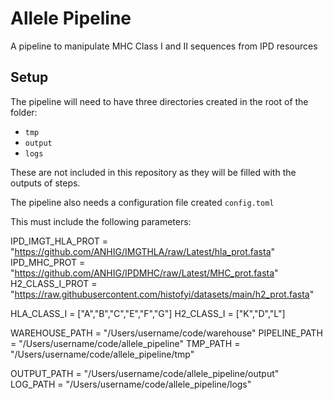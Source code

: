 # Allele Pipeline

A pipeline to manipulate MHC Class I and II sequences from IPD resources

## Setup

The pipeline will need to have three directories created in the root of the folder:

- `tmp`
- `output`
- `logs`

These are not included in this repository as they will be filled with the outputs of steps. 

The pipeline also needs a configuration file created `config.toml`

This must include the following parameters:

IPD_IMGT_HLA_PROT = "https://github.com/ANHIG/IMGTHLA/raw/Latest/hla_prot.fasta"
IPD_MHC_PROT = "https://github.com/ANHIG/IPDMHC/raw/Latest/MHC_prot.fasta"
H2_CLASS_I_PROT = "https://raw.githubusercontent.com/histofyi/datasets/main/h2_prot.fasta"

HLA_CLASS_I = ["A","B","C","E","F","G"]
H2_CLASS_I = ["K","D","L"]

WAREHOUSE_PATH = "/Users/username/code/warehouse"
PIPELINE_PATH = "/Users/username/code/allele_pipeline"
TMP_PATH = "/Users/username/code/allele_pipeline/tmp"

OUTPUT_PATH = "/Users/username/code/allele_pipeline/output"
LOG_PATH = "/Users/username/code/allele_pipeline/logs"

